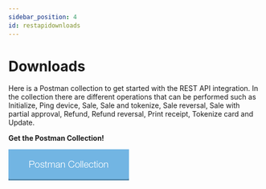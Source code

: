 ```yaml
---
sidebar_position: 4
id: restapidownloads
---
```


# Downloads


Here is a Postman collection to get started with the REST API integration. In the collection there are different operations that can be performed such as Initialize, Ping device, Sale, Sale and tokenize, Sale reversal, Sale with partial approval, Refund, Refund reversal, Print receipt, Tokenize card and Update.


**Get the Postman Collection!**

[![Example banner](./assets/postmanCollection.png)](https://handpoint.com/downloads/rest-api/Handpoint_REST-API_Postman_collection.zip)